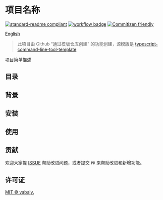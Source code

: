 # 项目名称

[![standard-readme compliant](https://img.shields.io/badge/readme%20style-standard-brightgreen.svg?style=flat-square)](https://github.com/RichardLitt/standard-readme) [![workflow badge](https://github.com/vabaly/ai-image-creator/workflows/build/badge.svg)](https://github.com/vabaly/<project-name>) [![Commitizen friendly](https://img.shields.io/badge/commitizen-friendly-brightgreen.svg)](http://commitizen.github.io/cz-cli/)

[English](https://github.com/vabaly/typescript-command-line-tool-template)

> 此项目由 Github “通过模版仓库创建” 的功能创建，源模版是 [typescript-command-line-tool-template](https://github.com/vabaly/typescript-command-line-tool-template)

项目简单描述

## 目录

## 背景

## 安装

## 使用

## 贡献

欢迎大家提 [ISSUE](<仓库地址>) 帮助改进问题，或者提交 `PR` 来帮助改进和新增功能。

## 许可证

[MIT © vabaly.](./LICENSE)
